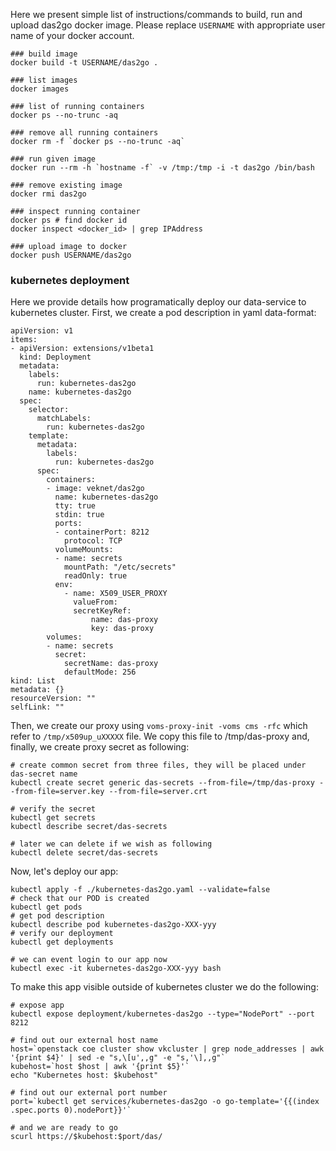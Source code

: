Here we present simple list of instructions/commands to build, run and upload
das2go docker image. Please replace `USERNAME` with appropriate user name
of your docker account.

```
### build image
docker build -t USERNAME/das2go .

### list images
docker images

### list of running containers
docker ps --no-trunc -aq

### remove all running containers
docker rm -f `docker ps --no-trunc -aq`

### run given image
docker run --rm -h `hostname -f` -v /tmp:/tmp -i -t das2go /bin/bash

### remove existing image
docker rmi das2go

### inspect running container
docker ps # find docker id
docker inspect <docker_id> | grep IPAddress

### upload image to docker
docker push USERNAME/das2go
```

### kubernetes deployment
Here we provide details how programatically deploy our data-service to
kubernetes cluster. First, we create a pod description in yaml data-format:
```
apiVersion: v1
items:
- apiVersion: extensions/v1beta1
  kind: Deployment
  metadata:
    labels:
      run: kubernetes-das2go
    name: kubernetes-das2go
  spec:
    selector:
      matchLabels:
        run: kubernetes-das2go
    template:
      metadata:
        labels:
          run: kubernetes-das2go
      spec:
        containers:
        - image: veknet/das2go
          name: kubernetes-das2go
          tty: true
          stdin: true
          ports:
          - containerPort: 8212
            protocol: TCP
          volumeMounts:
          - name: secrets
            mountPath: "/etc/secrets"
            readOnly: true
          env:
            - name: X509_USER_PROXY
              valueFrom:
              secretKeyRef:
                  name: das-proxy
                  key: das-proxy
        volumes:
        - name: secrets
          secret:
            secretName: das-proxy
            defaultMode: 256
kind: List
metadata: {}
resourceVersion: ""
selfLink: ""
```

Then, we create our proxy using `voms-proxy-init -voms cms -rfc` which refer to
`/tmp/x509up_uXXXXX` file. We copy this file to /tmp/das-proxy and, finally, we create proxy secret as following:
```
# create common secret from three files, they will be placed under das-secret name
kubectl create secret generic das-secrets --from-file=/tmp/das-proxy --from-file=server.key --from-file=server.crt

# verify the secret
kubectl get secrets
kubectl describe secret/das-secrets

# later we can delete if we wish as following
kubectl delete secret/das-secrets
```

Now, let's deploy our app:
```
kubectl apply -f ./kubernetes-das2go.yaml --validate=false
# check that our POD is created
kubectl get pods
# get pod description
kubectl describe pod kubernetes-das2go-XXX-yyy
# verify our deployment
kubectl get deployments

# we can event login to our app now
kubectl exec -it kubernetes-das2go-XXX-yyy bash
```
To make this app visible outside of kubernetes cluster we do the following:
```
# expose app
kubectl expose deployment/kubernetes-das2go --type="NodePort" --port 8212

# find out our external host name
host=`openstack coe cluster show vkcluster | grep node_addresses | awk '{print $4}' | sed -e "s,\[u',,g" -e "s,'\],,g"`
kubehost=`host $host | awk '{print $5}'`
echo "Kubernetes host: $kubehost"

# find out our external port number
port=`kubectl get services/kubernetes-das2go -o go-template='{{(index .spec.ports 0).nodePort}}'`

# and we are ready to go
scurl https://$kubehost:$port/das/
```
